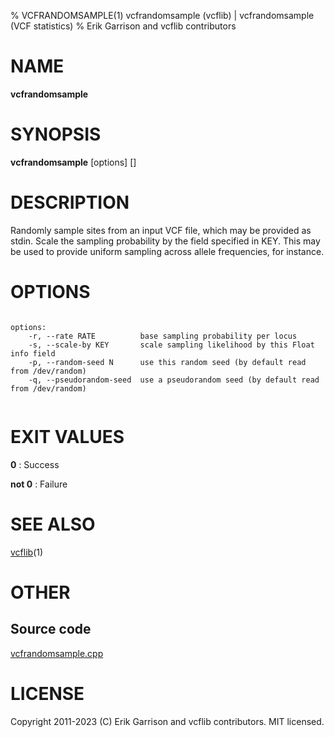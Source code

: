 % VCFRANDOMSAMPLE(1) vcfrandomsample (vcflib) | vcfrandomsample (VCF statistics)
% Erik Garrison and vcflib contributors

# NAME

**vcfrandomsample**

# SYNOPSIS

**vcfrandomsample** [options] [<vcf file>]

# DESCRIPTION

Randomly sample sites from an input VCF file, which may be provided as stdin. Scale the sampling probability by the field specified in KEY. This may be used to provide uniform sampling across allele frequencies, for instance.



# OPTIONS

```

options:
    -r, --rate RATE          base sampling probability per locus
    -s, --scale-by KEY       scale sampling likelihood by this Float info field
    -p, --random-seed N      use this random seed (by default read from /dev/random)
    -q, --pseudorandom-seed  use a pseudorandom seed (by default read from /dev/random)


```





# EXIT VALUES

**0**
: Success

**not 0**
: Failure

# SEE ALSO



[vcflib](./vcflib.md)(1)



# OTHER

## Source code

[vcfrandomsample.cpp](https://github.com/vcflib/vcflib/blob/master/src/vcfrandomsample.cpp)

# LICENSE

Copyright 2011-2023 (C) Erik Garrison and vcflib contributors. MIT licensed.

<!--
  Created with ./scripts/bin2md.rb scripts/bin2md-template.erb
-->
